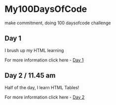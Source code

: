# My100DaysOfCode
make commitment, doing 100 daysofcode challenge

## Day 1
I brush up my HTML learning

For more information click here - [Day 1](Day1/Day1.md)

## Day 2 / 11.45 am
Half of the day, I learn HTML Tables!

For more information click here - [Day 2](Day2/Day2.md)
